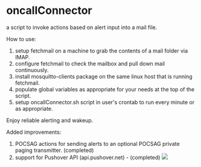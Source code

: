 # oncallConnector
a script to invoke actions based on alert input into a mail file.

How to use:
1) setup fetchmail on a machine to grab the contents of a mail folder via IMAP.
2) configure fetchmail to check the mailbox and pull down mail continuously.
3) install mosquitto-clients package on the same linux host that is running fetchmail.
4) populate global variables as appropriate for your needs at the top of the script.
5) setup oncallConnector.sh script in user's crontab to run every minute or as appropriate.

Enjoy reliable alerting and wakeup.

Added improvements:
1) POCSAG actions for sending alerts to an optional POCSAG private paging transmitter. (completed)
2) support for Pushover API (api.pushover.net) - (completed)
![](https://pushover.net/assets/pushover-header-3b1b9decd97ec4989450d31609017f0248aa15399c25ca958e685017147fb50d.png)
